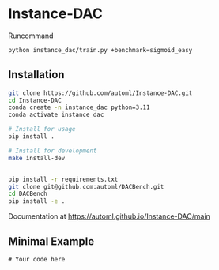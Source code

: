 # Instance-DAC

Runcommand
```bash
python instance_dac/train.py +benchmark=sigmoid_easy
```


## Installation
```bash
git clone https://github.com/automl/Instance-DAC.git
cd Instance-DAC
conda create -n instance_dac python=3.11
conda activate instance_dac

# Install for usage
pip install .

# Install for development
make install-dev


pip install -r requirements.txt
git clone git@github.com:automl/DACBench.git
cd DACBench
pip install -e .
```

Documentation at https://automl.github.io/Instance-DAC/main

## Minimal Example

```
# Your code here
```
